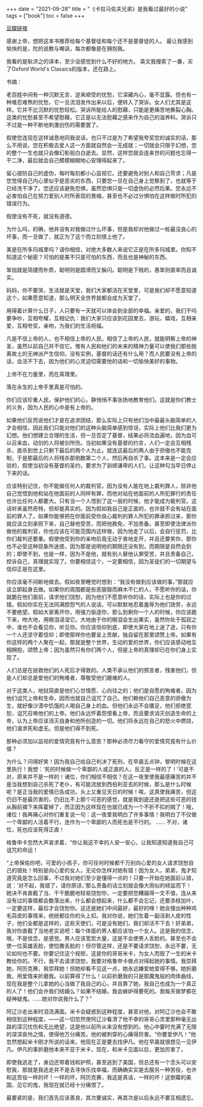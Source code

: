+++ 
date = "2021-09-28"
title = "《卡拉马佐夫兄弟》是我看过最好的小说"
tags = ["book"]
toc = false
+++

[豆瓣链接](https://book.douban.com/subject/1856494/)

感谢上帝，想把这本书推荐给每个基督徒和每个还不是基督徒的人。
最让我感到愉快的是，陀的说教与嘲讽，每次都像是在拥抱我。

我看的是耿济之的译本，至少没感觉到什么不好的地方。
英文我搜索了一番，买了Oxford World's Classics的版本，还在路上。

书摘：

老百姓中间有一种沉默无言、逆来顺受的忧愁，它深藏内心，毫不显露。但也有一种难忍难熬的忧愁，它一旦流泪发作出来以后，便转入了哭诉。女人们尤其是这样。它并不比沉默的忧愁轻松。哭诉所能给人的慰藉，只能是更痛苦地撕裂心胸。这类的忧愁甚至不希望慰藉，它正是以无法慰藉之感来作为自己的滋养料。哭诉只不过是一种不断地刺激创伤的需要罢了。

假使您连现在这样诚恳地同我说话，也只不过是为了希望我夸奖您的诚实的话，那么不用说，您在积极去爱人这一方面就自然会一无成就；一切就会只限于幻想，您的整个一生也就只会像幻影般白白逝去。显然，这样您就会连来世的问题也忘得一干二净，最后就会自己模模糊糊地心安理得起来了。

留心提防自己的虚伪，每时每刻都小心监视它。还要避免对别人和自己苛求；凡是您觉得自己内心里似乎是恶劣的东西，只要您一旦在自己身上觉察到了，也就等于已经洗干净了。您还应该避免恐惧，虽然恐惧只是一切虚伪的必然后果。您永远不必害怕自己在努力爱别人时所表现的畏缩，甚至也不必过分惧怕在这样做时所犯的错误行为。

假使没有不死，就没有道德。

为什么吗，的确，他并没有对我做过什么坏事，但是我却对他做过一桩最没良心的坏事，而一旦做了，就正为了这个而立刻恨上他了。

美是在所多玛城里吗？请你相信，对绝大多数人来说它正是在所多玛城里。你知不知道这个秘密？可怕的是美不只是可怕的东西，而且也是神秘的东西。

笨拙就是简捷而朴质，聪明则是圆滑而又躲闪。聪明是下贱的，愚笨则直率而且诚实。

妈妈，你不要哭，生活就是天堂，我们大家都活在天堂里，可是我们却不愿意知道这个，如果愿意知道，那么明天全世界就都会成为天堂了。

用得着计算什么日子，人只要有一天就可以体会到全部的幸福。亲爱的，我们干吗要争吵，互相夸耀，互相记仇：我们大家只应该到花园里去，游玩，嬉戏，互相亲爱，互相夸奖，亲吻，为我们的生活祝福。

凡是不信上帝的人，也不相信上帝的人民。相信了上帝的人民，就能明察上帝的神圣，虽然以前自己并不信它。惟有人民和他们的未来的精神力量可以使我们那些脱离故土的无神派产生信仰。没有实例，基督的话还有什么用？而人民要没有上帝的话，会活不下去，因为他们的心灵迫切需要他的话和一切愉快美好的事物。

上帝不在力量里，而在真理里。

落在永生的上帝手里真是可怕的。

你们应该珍重人民，保护他们的心，静悄悄不事张扬地教育他们。这就是你们教士的义务，因为人民的心中是有上帝的。

如果他们反而说他们才是在追求团结，那么实际上只有他们当中最最头脑简单的人才会相信，因此我们只能对他们的这种头脑简单感到惊讶。实际上他们比我们更为幻想。他们想建立合理的生活，但一旦否定了基督，结果必将流血遍地，因为血可以召来血，动剑的人将被剑所伤。当初如果没有基督的约言，人们一定会互相残杀，直杀到世上只剩下最后的两个人为止。就连这最后的两人由于骄傲也不能克制，于是那最后的人将残杀那倒数第二个人，然后再自杀了事。这本来是一定会应验的，假使当初没有基督的圣约，要求为了驯顺谦卑的人们，让这种勾当早日停止下来的话。

应该特别记住，你不能做任何人的裁判官。因为没有人能在地上裁判罪人，除非他自己觉悟到他和站在他面前的人同样有罪，而他对站在他面前的人所犯罪行的责任也许比任何人都要大。只有当一个人悟到了这一层的时候，他才能成为裁判官。这话听来虽然奇特，但却是真实的。因为假如我自己是正直的，也许就不会有站在面前的罪人了。如果你能够把在你面前受你良心裁判的罪人所犯的罪承担过来，那你就应该立刻承担下来，自己替他受苦，而把他赦免，不加责备。甚至即使法律派你做他的裁判官，你也应该在可能范围内这样做，因为他走了以后，会自行惩罚，比你们裁判还要重。假使他受到你的亲吻后竟无动于衷地走开，并且还要笑你，那你也不必受这种现象所迷惑，因为那是说明他的期限还没有到，而期限是自然会到的；即使不到，也是一样，因为不是他，就有别人替他认罪受苦，并且责备自己，控诉自己，真理就实现了。你要相信这个，一定要相信，因为圣徒们的一切期望与信仰正是在这里。

你应该毫不间断地做去。假如夜里睡觉时想到：“我没有做到应该做的事，”那就应该立即起身去做。如果你的周围都是些恶狠狠而麻木不仁的人，不愿听你的话，你就跪在他们面前，请求他们饶恕，因为他们不愿意听你的话，实际上也是你的过错。假如你实在无法同满腔怨气的人说话，可以默默地忍着羞辱为他们效劳，永远不要绝望。假如大家离开你，用强力驱逐你，那么到剩你一个人的时候，你应该跪下来，吻大地，用眼泪浸湿它。大地由于你的眼泪会生出果实，虽然你处于孤寂之中，谁也不会看见你，听见你。你应该信仰到底，即使大家在地上迷了途，只有你一个人还坚守着信仰；即使那样你也要呈上贡献，独自留在那里颂赞上帝。如果有你这样的两个人聚在一起，那就是整个世界，生动的爱的世界，你们应该感动地互相拥抱，颂赞上帝；因为虽然只有你们两个人，但是上帝的真理却已在你们身上实现了。

人们总是在拯救他们的人死后才得救的。人类不承认他们的预言者，残害他们，但是人们却总是爱他们的殉难者，尊敬受他们磨难的人。

对于这类人，地狱简直是他们心甘情愿、心向往之的；他们是自愿的殉难者。因为他们诅咒上帝和生命，因而也就自己诅咒了自己。他们赖他们自己恶意的骄傲为生，就好像沙漠中饥饿的人喝自己身上的血。但他们永远不会餍足，他们拒绝宽恕，诅咒召唤他们的上帝。他们永远怀着怨恨看上帝，而且要求消灭创造生命的上帝，认为上帝应该消灭自身和他所创造的一切。他们将永远在自己的怒火中燃烧，他们渴求死和虚无。但是他们得不到死。

那种必须加以监视的爱情究竟有什么意思？那种必须尽力看守的爱情究竟有什么价值？

为什么？问得好笑！因为我自己给自己判决了死刑，在早晨五点钟，黎明时候在这里执行！我想：‘死的时候做一个卑鄙的人或正直的人，反正是一样的了！’可是不对，原来并不是一样的！诸位，你们相信不相信？在这一夜里使我最感痛苦的并不是当我想到自己杀死了老仆，有可能流放到西伯利亚去的时候，那么是什么时候呢？是正当我的爱情已告成功，头上又重见天日的时候！唉，这真使我痛苦，但这仍旧不是最厉害的，仍旧比不上那个可恶的感觉，就是我到底还是把这些可恶的钱从胸前摘下来挥霍掉了，而正因为这样现在也就已成为一个不折不扣的贼了！哦，诸位！我再痛心对你们重复说一句：这一夜里我明白了许多事情！我明白了不仅做一个卑鄙的人活着不行，连作为一个卑鄙的人而死也是不行的。 …… 不对，诸位，死也应该死得正直！

格鲁申卡忽然大声哀求着，“你让我这不幸的人安一安心，让我知道知道我自己可诅咒的命运！

“上帝保佑你吧，可爱的小孩子，你可任何时候都千万别向心爱的女人请求饶恕自己的错处！特别是向心爱的女人，无论你怎样对她有错！因为女人，弟弟，鬼才知道究竟是怎么回事，不过我对她们至少是懂得一点的！只要一开始在她面前认错，说：‘对不起，我错了，请你原谅，’那么责备的话立刻就会像大雨似的倾盆而下！她决不肯直截了当、干干脆脆地轻易饶恕你，一定要把您糟蹋得一文不值，连从来没有过的事情都会数落出来，什么都会想起来，什么都不会忘记，还要添枝加叶，一定要这样，最后才会饶恕你。这还是她们中间最好，最好的哩！她会搜出种种鸡毛蒜皮的事情来，统统都往你的头上扣。我对你说，她们生着一副活剥人皮的性子，他们全都是这样的，这些天使们，可是没有她们，我们却活不下去！好弟弟，我对你直截了当地老实说吧：每个体面的男人都应该怕一个女人。这是我的信念，哦，不是信念，是感觉。男人应该宽宏大量，这是不会使男人丢脸的。甚至也不会使一位英雄丢脸，使恺撒丢脸的！但尽管这样，还是不要请求饶恕，永远不要，无论如何也不要。你要记住这个规矩，这是你的哥哥米卡，为女人而毁了一生的米卡教给你的。不行，我不去请求饶恕，我要对格鲁申卡做点对得起她的事情。我崇拜她，阿历克赛，我崇拜她！但她却看不见这一点，她永远嫌爱她爱得不够。她折磨我，用爱情来折磨我。以前算得了什么！以前折磨我的只是那魔鬼般的肉体曲线，现在我是整个儿拿她的心当做了我自己的心，并且靠了她，我自己也成为一个真正的人了！他们会许我们结婚么？如果不结婚，我会嫉妒得要死的。我每天做梦都在疑神疑鬼。……她对你说我什么了？”


阿辽沙走出来时泪流满面。米卡会疑惑到这种程度，甚至对他，对阿辽沙也会不敢相信到这种程度，——这一切忽然使阿辽沙看清了他不幸的哥哥心灵里那种毫无出路的深沉忧伤和无比绝望，这是他以前所从来没有想到的。他心中霎时充满了无限的深深哀怜之情，使得他万分痛苦。他的被刺穿的心痛得厉害。“你要爱伊凡！”他忽然想起米卡刚才所说的话来。他现在正是要去找伊凡。他在早晨就很想见一见伊凡。伊凡的事折磨他本来不亚于米卡，现在，和米卡见面以后，更加厉害了。

即使我逃走了，身边还带着钱和护照，甚至逃到了美国，但总还有一个念头可以安慰我，那就是我逃走并不是去寻快乐找幸福，而确确实实是去服另一种苦役，也许和这苦役一样的坏！一样的坏，阿历克赛，我这是真话，一样的坏！这倒霉的美国，见它的鬼，我现在就已经十分痛恨了。


最要紧的是，我们首先应该善良，其次要诚实，再其次是以后永远不要互相遗忘。
